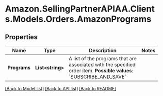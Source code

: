 # Amazon.SellingPartnerAPIAA.Clients.Models.Orders.AmazonPrograms
## Properties

Name | Type | Description | Notes
------------ | ------------- | ------------- | -------------
**Programs** | **List&lt;string&gt;** | A list of the programs that are associated with the specified order item.  **Possible values**: &#x60;SUBSCRIBE_AND_SAVE&#x60; | 

[[Back to Model list]](../README.md#documentation-for-models) [[Back to API list]](../README.md#documentation-for-api-endpoints) [[Back to README]](../README.md)

